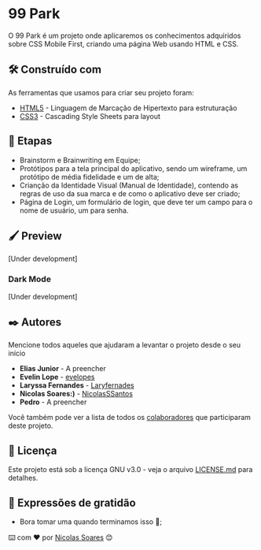 # 99 Park

O 99 Park é um projeto onde aplicaremos os conhecimentos adquiridos sobre CSS Mobile First, criando uma página Web usando HTML e CSS. 

## 🛠️ Construído com

As ferramentas que usamos para criar seu projeto foram:

- [HTML5](https://www.w3schools.com/html/) - Linguagem de Marcação de Hipertexto para estruturação
- [CSS3](https://www.w3schools.com/css/) - Cascading Style Sheets para layout

## 🏓 Etapas

- Brainstorm e Brainwriting em Equipe;
- Protótipos para a tela principal do aplicativo, sendo um wireframe, um protótipo de média fidelidade e um de alta;
- Crianção da Identidade Visual (Manual de Identidade), contendo as regras de uso da sua marca e de como o aplicativo deve ser criado;
- Página de Login, um formulário de login, que deve ter um campo para o nome de usuário, um para senha.

## :paintbrush: Preview

[Under development]

### Dark Mode

[Under development]

## ✒️ Autores

Mencione todos aqueles que ajudaram a levantar o projeto desde o seu início

- **Elias Junior** - A preencher
- **Evelin Lope** - [evelopes](https://github.com/evelopes)
- **Laryssa Fernandes** - [Laryfernades](https://github.com/Laryfernandes)
- **Nicolas Soares:)** - [NicolasSSantos](https://github.com/NicolasSSantos?tab=following) 
- **Pedro** - A preencher

Você também pode ver a lista de todos os [colaboradores](https://github.com/usuario/projeto/colaboradores) que participaram deste projeto.

## 📄 Licença

Este projeto está sob a licença GNU v3.0 - veja o arquivo [LICENSE.md](https://github.com/usuario/projeto/licenca) para detalhes.

## 🎁 Expressões de gratidão

- Bora tomar uma quando terminamos isso 🍺;

⌨️ com ❤️ por [Nicolas Soares](https://github.com/NicolasSSantos) 😊